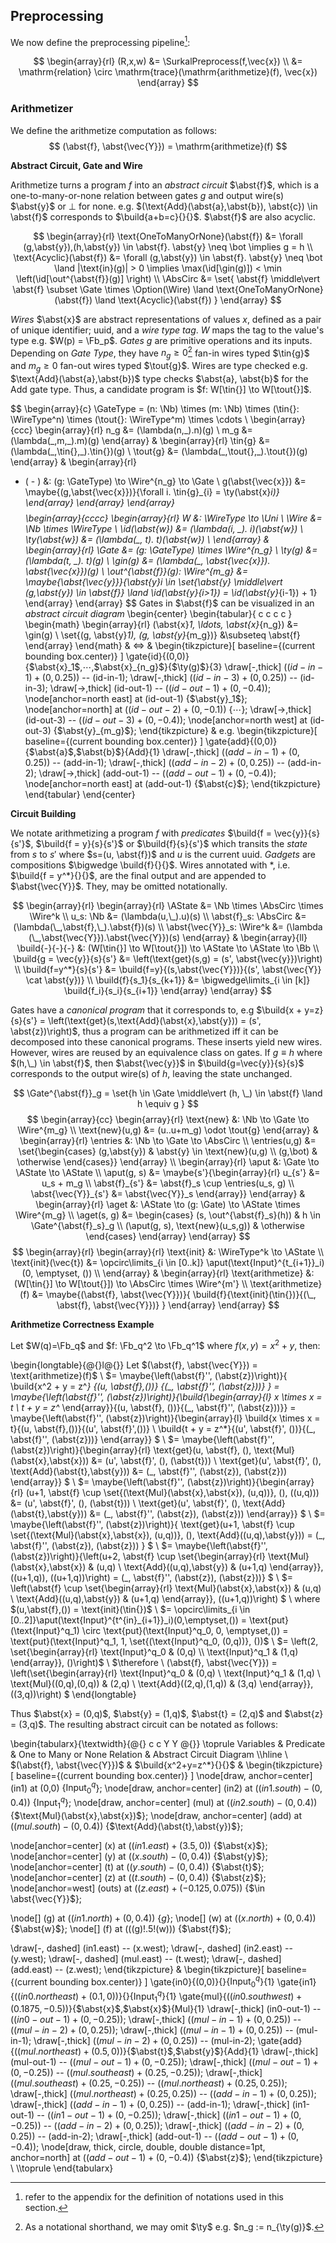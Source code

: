 ## Preprocessing

We now define the preprocessing pipeline[^notation]:

$$
\begin{array}{rl}
(R,x,w) 
&= \SurkalPreprocess(f,\vec{x}) \\ 
&= \mathrm{relation} \circ \mathrm{trace}(\mathrm{arithmetize}(f), \vec{x})
\end{array}
$$

[^notation]: refer to the appendix for the definition of notations used in this section.


### Arithmetizer

We define the arithmetize computation as follows:
$$
(\abst{f}, \abst{\vec{Y}}) = \mathrm{arithmetize}(f)
$$

**Abstract Circuit, Gate and Wire**

Arithmetize turns a program $f$ into an *abstract circuit* $\abst{f}$, which is a one-to-many-or-none relation between gates $g$ and output wire(s) $\abst{y}$ or $\bot$ for none. e.g. $(\text{Add}(\abst{a},\abst{b}), \abst{c}) \in \abst{f}$ corresponds to $\build{a+b=c}{}{}$. $\abst{f}$ are also acyclic.

$$
\begin{array}{rl}
\text{OneToManyOrNone}(\abst{f}) &= \forall (g,\abst{y}),(h,\abst{y}) \in \abst{f}. \abst{y} \neq \bot \implies g = h \\
\text{Acyclic}(\abst{f}) &= \forall (g,\abst{y}) \in \abst{f}. \abst{y} \neq \bot \land |\text{in}(g)| > 0 \implies \max(\id[\gin(g)]) < \min \left(\id[\out^{\abst{f}}(g)] \right) \\
\AbsCirc &= \set{
  \abst{f} \middle\vert
  \abst{f} \subset \Gate \times \Option(\Wire) \land
  \text{OneToManyOrNone}(\abst{f}) \land
  \text{Acyclic}(\abst{f})
}
\end{array}
$$

*Wires* $\abst{x}$ are abstract representations of values $x$, defined as a pair of unique identifier; uuid, and a *wire type tag*. $W$ maps the tag to the value's type e.g. $W(p) = \Fb_p$. *Gates* $g$ are primitive operations and its inputs. Depending on *Gate Type*, they have $n_g \geq 0$[^short-hand-gate] fan-in wires typed $\tin{g}$ and $m_g \geq 0$ fan-out wires typed $\tout{g}$. Wires are type checked e.g. $\text{Add}(\abst{a},\abst{b})$ type checks $\abst{a}, \abst{b}$ for the $\text{Add}$ gate type. Thus, a candidate program is $f: W[\tin{}] \to W[\tout{}]$.

[^short-hand-gate]: As a notational shorthand, we may omit $\ty$ e.g. $n_g := n_{\ty(g)}$.

$$
\begin{array}{c}
\GateType
= (n: \Nb) \times (m: \Nb) \times (\tin{}: \WireType^n) \times (\tout{}: \WireType^m) \times \cdots \\
\begin{array}{ccc}
\begin{array}{rl}
n_g &= (\lambda(n,\_).n)(g) \\ 
m_g &= (\lambda(\_,m,\_).m)(g) 
\end{array} &
\begin{array}{rl}
\tin{g} &= (\lambda(\_,\tin{},\_).\tin{})(g) \\
\tout{g} &= (\lambda(\_,\tout{},\_).\tout{})(g)
\end{array} &
\begin{array}{rl}
- ( - ) &: (g: \GateType) \to \Wire^{n_g} \to \Gate \\
g(\abst{\vec{x}}) &= \maybe{(g,\abst{\vec{x}})}{\forall i. \tin{g}_{i} = \ty(\abst{x}_i)}
\end{array}
\end{array}
\end{array}
$$
$$
\begin{array}{cccc}
\begin{array}{rl}
W &: \WireType \to \Uni \\
\Wire &= \Nb \times \WireType \\
\id(\abst{w}) &= (\lambda(i, \_). i)(\abst{w}) \\
\ty(\abst{w}) &= (\lambda(\_, t). t)(\abst{w}) \\
\end{array} &
\begin{array}{rl}
\Gate &= (g: \GateType) \times \Wire^{n_g} \\
\ty(g) &= (\lambda(t, \_). t)(g) \\
\gin(g) &= (\lambda(\_, \abst{\vec{x}}). \abst{\vec{x}})(g) \\
\out^{\abst{f}}(g): \Wire^{m_g} &= \maybe{\abst{\vec{y}}}{\abst{y}_i \in \set{\abst{y} \middle\vert (g,\abst{y}) \in \abst{f}} \land \id(\abst{y}_{i>1}) = \id(\abst{y}_{i-1}) + 1}
\end{array}
\end{array}
$$
Gates in $\abst{f}$ can be visualized in an *abstract circuit diagram*
\begin{center}
\begin{tabular}{ c c c c }
\begin{math}
\begin{array}{rl}
(\abst{x}_1, \ldots, \abst{x}_{n_g}) &= \gin(g) \\
\set{(g, \abst{y}_1), (g, \abst{y}_{m_g})} &\subseteq \abst{f}
\end{array}
\end{math}
&
$\Longleftrightarrow$
&
\begin{tikzpicture}[
  baseline={(current bounding box.center)}
]
\gate{id}{(0,0)}{$\abst{x}_1$,$\cdots$,$\abst{x}_{n_g}$}{$\ty(g)$}{3}
\draw[-,thick] ($(id-in-1)+(0,0.25)$) -- (id-in-1);
\draw[-,thick] ($(id-in-3)+(0,0.25)$) -- (id-in-3);
\draw[->,thick] (id-out-1) -- ($(id-out-1)+(0,-0.4)$);
\node[anchor=north east] at (id-out-1) {$\abst{y}_1$};
\node[anchor=north] at ($(id-out-2)+(0,-0.1)$) {$\cdots$};
\draw[->,thick] (id-out-3) -- ($(id-out-3)+(0,-0.4)$);
\node[anchor=north west] at (id-out-3) {$\abst{y}_{m_g}$};
\end{tikzpicture}
&
e.g.
\begin{tikzpicture}[
  baseline={(current bounding box.center)}
]
\gate{add}{(0,0)}{$\abst{a}$,$\abst{b}$}{$\text{Add}$}{1}
\draw[-,thick] ($(add-in-1)+(0,0.25)$) -- (add-in-1);
\draw[-,thick] ($(add-in-2)+(0,0.25)$) -- (add-in-2);
\draw[->,thick] (add-out-1) -- ($(add-out-1)+(0,-0.4)$);
\node[anchor=north east] at (add-out-1) {$\abst{c}$};
\end{tikzpicture}
\end{tabular}
\end{center}

**Circuit Building**

We notate arithmetizing a program $f$ with *predicates* $\build{f = \vec{y}}{s}{s'}$, $\build{f = y}{s}{s'}$ or $\build{f}{s}{s'}$ which transits the *state* from $s$ to $s'$ where $s=(u, \abst{f})$ and $u$ is the current uuid. *Gadgets* are compositions $\bigwedge \build{f}{}{}$. Wires annotated with $*$, i.e. $\build{f = y^*}{}{}$, are the final output and are appended to $\abst{\vec{Y}}$. They, may be omitted notationally.

$$
\begin{array}{rl}
\begin{array}{rl}
\AState &= \Nb \times \AbsCirc \times \Wire^k \\
u_s: \Nb &= (\lambda(u,\_).u)(s) \\
\abst{f}_s: \AbsCirc &= (\lambda(\_,\abst{f},\_).\abst{f})(s) \\
\abst{\vec{Y}}_s: \Wire^k &= (\lambda (\_,\abst{\vec{Y}}).\abst{\vec{Y}})(s)
\end{array}
&
\begin{array}{ll}
\build{-}{-}{-} &: (W[\tin{}] \to W[\tout{}]) \to \AState \to \AState \to \Bb \\
\build{g = \vec{y}}{s}{s'}
&= \left(\text{get}(s,g) = (s', \abst{\vec{y}})\right) \\
\build{f=y^*}{s}{s'}
&= \build{f=y}{(s,\abst{\vec{Y}})}{(s', \abst{\vec{Y}} \cat \abst{y})} \\
\build{f}{s_1}{s_{k+1}}
&= \bigwedge\limits_{i \in [k]} \build{f_i}{s_i}{s_{i+1}}
\end{array}
\end{array}
$$

Gates have a *canonical program* that it corresponds to, e.g $\build{x + y=z}{s}{s'} = \left(\text{get}(s,\text{Add}(\abst{x},\abst{y})) = (s', \abst{z})\right)$, thus a program can be arithmetized iff it can be decomposed into these canonical programs. These inserts yield new wires. However, wires are reused by an equivalence class on gates. If $g \equiv h$ where $(h,\_) \in \abst{f}$, then $\abst{\vec{y}}$ in $\build{g=\vec{y}}{s}{s}$ corresponds to the output wire(s) of $h$, leaving the state unchanged.

$$
\Gate^{\abst{f}}_g = \set{h \in \Gate \middle\vert
  (h, \_) \in \abst{f} \land h \equiv g
}
$$
$$
\begin{array}{cc}
\begin{array}{rl}
\text{new} &: \Nb \to \Gate \to \Wire^{m_g} \\
\text{new}(u,g) &= (u..u+m_g) \odot \tout{g}
\end{array} &
\begin{array}{rl}
\entries  &: \Nb \to \Gate \to \AbsCirc \\
\entries(u,g) &= \set{\begin{cases}
  (g,\abst{y})
  & \abst{y} \in \text{new}(u,g) \\
  (g,\bot)
  & \otherwise
\end{cases}}
\end{array} \\
\begin{array}{rl}
\aput &: \Gate \to \AState \to \AState \\
\aput(g, s) &= \maybe{s'}{\begin{array}{rl}
  u_{s'} &= u_s + m_g \\
  \abst{f}_{s'} &= \abst{f}_s \cup \entries(u_s, g) \\
  \abst{\vec{Y}}_{s'} &= \abst{\vec{Y}}_s
\end{array}}
\end{array} &
\begin{array}{rl}
\aget &: \AState \to (g: \Gate) \to \AState \times \Wire^{m_g} \\
\aget(s, g)
&= \begin{cases}
  (s, \out^{\abst{f}_s}(h)) & h \in \Gate^{\abst{f}_s}_g \\
  (\aput(g, s), \text{new}(u_s,g)) & \otherwise
\end{cases}
\end{array}
\end{array}
$$
$$
\begin{array}{rl}
\begin{array}{rl}
\text{init} &: \WireType^k \to \AState \\
\text{init}(\vec{t}) &= \opcirc\limits_{i \in [0..k]} \aput(\text{Input}^{t_{i+1}}_i) (0, \emptyset, ()) \\
\end{array} &
\begin{array}{rl}
\text{arithmetize} &: (W[\tin{}] \to W[\tout{}]) \to \AbsCirc \times \Wire^{m'} \\
\text{arithmetize}(f) &= \maybe{(\abst{f}, \abst{\vec{Y}})}{
  \build{f}{\text{init}(\tin{})}{(\_, \abst{f}, \abst{\vec{Y}})}
}
\end{array}
\end{array}
$$

**Arithmetize Correctness Example**

Let $W(q)=\Fb_q$ and $f: \Fb_q^2 \to \Fb_q^1$ where $f(x,y) = x^2 + y$, then:

\begin{longtable}{@{}l@{}}
Let $(\abst{f}, \abst{\vec{Y}}) = \text{arithmetize}(f)$
\\
$= \maybe{\left(\abst{f}'', (\abst{z})\right)}{
  \build{x^2 + y = z^*}
    {(u, \abst{f},())}
    {(\_, \abst{f}'', (\abst{z}))}
}
= \maybe{\left(\abst{f}'', (\abst{z})\right)}{\build{\begin{array}{l}
  x \times x = t \\
  t + y = z^*
\end{array}}{(u, \abst{f}, ())}{(\_, \abst{f}'', (\abst{z}))}}
= \maybe{\left(\abst{f}'', (\abst{z})\right)}{\begin{array}{l}
  \build{x \times x = t}{(u, \abst{f},())}{(u', \abst{f}',())} \\
  \build{t + y = z^*}{(u', \abst{f}', ())}{(\_, \abst{f}'', (\abst{z}))}
\end{array}}
$ \\
$= \maybe{\left(\abst{f}'', (\abst{z})\right)}{\begin{array}{rl}
  \text{get}(u, \abst{f}, (), \text{Mul}(\abst{x},\abst{x})) &= (u', \abst{f}', (), (\abst{t})) \\
  \text{get}(u', \abst{f}', (), \text{Add}(\abst{t},\abst{y})) &= (\_, \abst{f}'', (\abst{z}), (\abst{z}))
\end{array}}
$ \\
$= \maybe{\left(\abst{f}'', (\abst{z})\right)}{\begin{array}{rl}
  (u+1, \abst{f} \cup \set{(\text{Mul}(\abst{x},\abst{x}), (u,q))}, (), ((u,q))) &= (u', \abst{f}', (), (\abst{t})) \\
  \text{get}(u', \abst{f}', (), \text{Add}(\abst{t},\abst{y})) &= (\_, \abst{f}'', (\abst{z}), (\abst{z}))
\end{array}}
$ \\
$= \maybe{\left(\abst{f}'', (\abst{z})\right)}{
  \text{get}(u+1, \abst{f} \cup \set{(\text{Mul}(\abst{x},\abst{x}), (u,q))}, (), \text{Add}((u,q),\abst{y})) = (\_, \abst{f}'', (\abst{z}), (\abst{z}))
}
$ \\
$= \maybe{\left(\abst{f}'', (\abst{z})\right)}{\left(u+2, \abst{f} \cup \set{\begin{array}{rl}
    \text{Mul}(\abst{x},\abst{x}) & (u,q) \\
    \text{Add}((u,q),\abst{y}) & (u+1,q)
  \end{array}}, ((u+1,q)), ((u+1,q))\right) = (\_, \abst{f}'', (\abst{z}), (\abst{z}))}
$ \\
$= \left(\abst{f} \cup \set{\begin{array}{rl}
    \text{Mul}(\abst{x},\abst{x}) & (u,q) \\
    \text{Add}((u,q),\abst{y}) & (u+1,q)
  \end{array}}, ((u+1,q))\right)
$ \\
where $(u,\abst{f},()) = \text{init}(\tin{})$
\\ 
$= \opcirc\limits_{i \in [0..2]}\aput(\text{Input}^{t^{in}_{i+1}}_i)(0,\emptyset,())
= \text{put}(\text{Input}^q_1) \circ \text{put}(\text{Input}^q_0, 0, \emptyset,())
= \text{put}(\text{Input}^q_1, 1, \set{(\text{Input}^q_0, (0,q))}, ())$
\\
$= \left(2, \set{\begin{array}{rl}
  \text{Input}^q_0 & (0,q) \\
  \text{Input}^q_1 & (1,q)
\end{array}}, ()\right)$
\\
$\therefore \ (\abst{f}, \abst{\vec{Y}}) = \left(\set{\begin{array}{rl}
  \text{Input}^q_0 & (0,q) \\
  \text{Input}^q_1 & (1,q) \\
  \text{Mul}((0,q),(0,q)) & (2,q) \\
  \text{Add}((2,q),(1,q)) & (3,q)
\end{array}}, ((3,q))\right)
$
\end{longtable}

Thus $\abst{x} = (0,q)$, $\abst{y} = (1,q)$, $\abst{t} = (2,q)$ and $\abst{z} = (3,q)$. The resulting abstract circuit can be notated as follows:

\begin{tabularx}{\textwidth}{@{} c c Y Y @{}}
\toprule
Variables & Predicate & One to Many or None Relation & Abstract Circuit Diagram
\\\hline \\
$(\abst{f}, \abst{\vec{Y}})$ &
$\build{x^2+y=z^*}{}{}$ & 
\begin{tikzpicture}[
  baseline={(current bounding box.center)}
]
\node[draw, anchor=center] (in1) at (0,0) {$\text{Input}^q_0$};
\node[draw, anchor=center] (in2) at ($(in1.south)-(0,0.4)$) {$\text{Input}^q_1$};
\node[draw, anchor=center] (mul) at ($(in2.south)-(0,0.4)$) {$\text{Mul}(\abst{x},\abst{x})$};
\node[draw, anchor=center] (add) at ($(mul.south)-(0,0.4)$) {$\text{Add}(\abst{t},\abst{y})$};

\node[anchor=center] (x) at ($(in1.east)+(3.5,0)$) {$\abst{x}$};
\node[anchor=center] (y) at ($(x.south)-(0,0.4)$) {$\abst{y}$};
\node[anchor=center] (t) at ($(y.south)-(0,0.4)$) {$\abst{t}$};
\node[anchor=center] (z) at ($(t.south)-(0,0.4)$) {$\abst{z}$};
\node[anchor=west] (outs) at ($(z.east)+(-0.125,0.075)$) {$\in \abst{\vec{Y}}$};

\node[] (g) at ($(in1.north)+(0,0.4)$) {$g$};
\node[] (w) at ($(x.north)+(0,0.4)$) {$\abst{w}$};
\node[] (f) at ($($(g)!.5!(w)$)$) {$\abst{f}$};

\draw[-, dashed] (in1.east) -- (x.west);
\draw[-, dashed] (in2.east) -- (y.west);
\draw[-, dashed] (mul.east) -- (t.west);
\draw[-, dashed] (add.east) -- (z.west);
\end{tikzpicture}
&
\begin{tikzpicture}[
  baseline={(current bounding box.center)}
]
\gate{in0}{(0,0)}{}{$\text{Input}^q_0$}{1}
\gate{in1}{($(in0.north east)+(0.1,0)$)}{}{$\text{Input}^q_1$}{1}
\gate{mul}{($(in0.south west)+(0.1875,-0.5)$)}{$\abst{x}$,$\abst{x}$}{$\text{Mul}$}{1}
\draw[-,thick] (in0-out-1) -- ($(in0-out-1)+(0,-0.25)$);
\draw[-,thick] ($(mul-in-1)+(0,0.25)$) -- ($(mul-in-2)+(0,0.25)$);
\draw[-,thick] ($(mul-in-1)+(0,0.25)$) -- (mul-in-1);
\draw[-,thick] ($(mul-in-2)+(0,0.25)$) -- (mul-in-2);
\gate{add}{($(mul.north east)+(0.5,0)$)}{$\abst{t}$,$\abst{y}$}{$\text{Add}$}{1}
\draw[-,thick] (mul-out-1) -- ($(mul-out-1)+(0,-0.25)$);
\draw[-,thick] ($(mul-out-1)+(0,-0.25)$) -- ($(mul.south east)+(0.25,-0.25)$);
\draw[-,thick] ($(mul.south east)+(0.25,-0.25)$) -- ($(mul.north east)+(0.25,0.25)$);
\draw[-,thick] ($(mul.north east)+(0.25,0.25)$) -- ($(add-in-1)+(0,0.25)$);
\draw[-,thick] ($(add-in-1)+(0,0.25)$) -- (add-in-1);
\draw[-,thick] (in1-out-1) -- ($(in1-out-1)+(0,-0.25)$);
\draw[-,thick] ($(in1-out-1)+(0,-0.25)$) -- ($(add-in-2)+(0,0.25)$);
\draw[-,thick] ($(add-in-2)+(0,0.25)$) -- (add-in-2);
\draw[-,thick] (add-out-1) -- ($(add-out-1)+(0,-0.4)$);
\node[draw, thick, circle, double, double distance=1pt, anchor=north] at ($(add-out-1)+(0,-0.4)$) {$\abst{z}$};
\end{tikzpicture}
\\
\\\toprule
\end{tabularx}